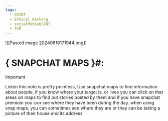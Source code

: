 ```yaml
---
tags:
  - OSINT
  - Ethical_Hacking
  - socialMediaOSINT
  - TCM
---
```

![[Pasted image 20240616171944.png]]

# { SNAPCHAT MAPS }#:

> [!important]
> Listen this note is pretty pointless, Use snapchat maps to find information about people, if you know where your target is, or lives you can click on that areas on maps to find out stories posted by them and if you have snapchat premium you can see where they have been during the day. when using snap maps, you can sometimes see where they are or they can be taking a picture of their house and its address

